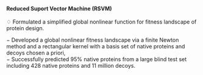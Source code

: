 #### Reduced Suport Vector Machine (RSVM)

♢ Formulated a simplified global nonlinear function for fitness landscape of
protein design.

− Developed a global nonlinear fitness landscape via a finite Newton method and
a rectangular kernel with a basis set of native proteins and decoys chosen a
priori,  
− Successfully predicted 95% native proteins from a large blind test set
including 428 native proteins and 11 million decoys.
